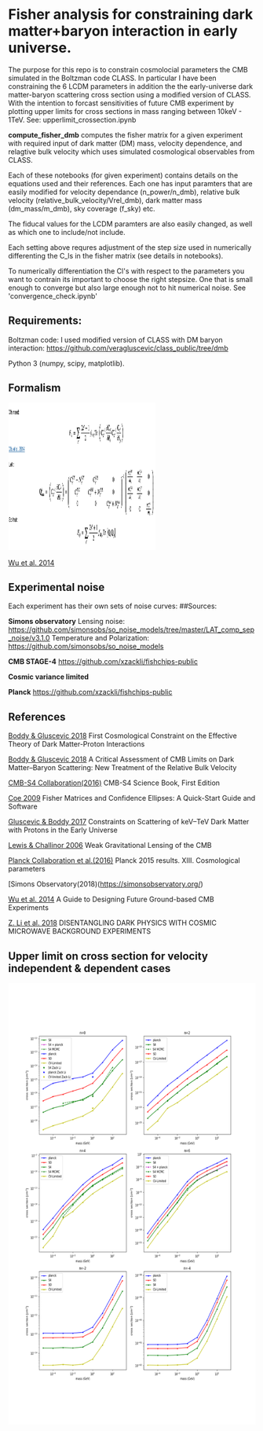 # Fisher analysis for constraining dark matter+baryon interaction in early universe. 

The purpose for this repo is to constrain cosmolocial parameters the CMB simulated in the Boltzman code CLASS. In particular I have been constraining the 6 LCDM parameters in addition the the early-universe dark matter-baryon scattering cross section using a modified version of CLASS. With the intention to forcast sensitivities of future CMB experiment by plotting upper limits for cross sections in mass ranging between 10keV - 1TeV. See: upperlimit_crossection.ipynb

<b>compute_fisher_dmb</b> computes the fisher matrix for a given experiment with required input of dark matter (DM) mass, velocity dependence, and relagtive bulk velocity which uses simulated cosmological observables from CLASS.

Each of these notebooks (for given experiment) contains details on the equations used and their references. Each one has input paramters that are easily modified for velocity dependance (n_power/n_dmb), relative bulk velocity (relative_bulk_velocity/Vrel_dmb), dark matter mass (dm_mass/m_dmb), sky coverage (f_sky) etc.

The fiducal values for the LCDM paramters are also easily changed, as well as which one to include/not include.

Each setting above requres adjustment of the step size used in numerically differenting the C_ls in the fisher matrix (see details in notebooks).

To numerically differentiation the Cl's with respect to the parameters you want to contrain its important to choose the right stepsize. One that is small enough to converge but also large enough not to hit numerical noise. See 'convergence_check.ipynb'
## Requirements:
Boltzman code: I used modified version of CLASS with DM baryon interaction: https://github.com/veragluscevic/class_public/tree/dmb

Python 3 (numpy, scipy, matplotlib).


## Formalism
 <img src="fig2.png " width="300" height="300">

[Wu et al. 2014](https://arxiv.org/abs/1402.4108)


## Experimental noise
Each experiment has their own sets of noise curves:
##Sources: 

<b>Simons observatory</b>
Lensing noise: https://github.com/simonsobs/so_noise_models/tree/master/LAT_comp_sep_noise/v3.1.0
Temperature and Polarization: https://github.com/simonsobs/so_noise_models

<b>CMB STAGE-4</b>
https://github.com/xzackli/fishchips-public

<b>Cosmic variance limited</b>

<b>Planck</b>
https://github.com/xzackli/fishchips-public

## References

[Boddy & Gluscevic 2018](https://arxiv.org/abs/1801.08609.pdf) First Cosmological Constraint on the Effective Theory of Dark Matter-Proton Interactions

[Boddy & Gluscevic 2018](https://arxiv.org/pdf/1808.00001.pdf) A Critical Assessment of CMB Limits on Dark Matter–Baryon Scattering:
New Treatment of the Relative Bulk Velocity

[CMB-S4 Collaboration(2016)](https://arxiv.org/pdf/1610.02743.pdf) CMB-S4 Science Book, First Edition

[Coe 2009](https://arxiv.org/pdf/0906.4123.pdf) Fisher Matrices and Confidence Ellipses: A Quick-Start Guide and Software

[Gluscevic & Boddy 2017](https://arxiv.org/pdf/1712.07133.pdf) Constraints on Scattering of keV–TeV Dark Matter with Protons in the Early
Universe

[Lewis & Challinor 2006](https://arxiv.org/pdf/astro-ph/0601594.pdf) Weak Gravitational Lensing of the CMB

[Planck Collaboration et al.(2016)](https://arxiv.org/pdf/1502.01589.pdf) Planck 2015 results. XIII. Cosmological parameters

[Simons Observatory(2018)(https://simonsobservatory.org/)

[Wu et al. 2014](https://arxiv.org/pdf/1402.4108.pdf) A Guide to Designing Future Ground-based CMB Experiments

[Z. Li et al. 2018](https://arxiv.org/pdf/1806.10165.pdf) DISENTANGLING DARK PHYSICS WITH COSMIC MICROWAVE BACKGROUND EXPERIMENTS


## Upper limit on cross section for velocity independent & dependent cases
<img src="fisher_plots/upperlimit_crosssection_all.png " width="600" height="900">

